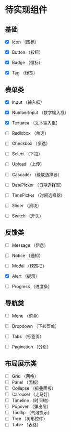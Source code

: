 # 待实现组件

## 基础
- [x] Icon         （图标）
- [x] Button       （按钮）
- [x] Badge        （徽标）
- [x] Tag          （标签）


## 表单类
- [x] Input        （输入框）
- [x] NumberInput  （数字输入框）
- [x] Textarea     （文本输入框）
- [ ] Radiobox     （单选）
- [ ] Checkbox     （多选）
- [ ] Select       （下拉）
- [ ] Upload       （上传）
- [ ] Cascader     （级联选择器）
- [ ] DatePicker   （日期选择器）
- [ ] TimePicker   （时间选择器）
- [ ] Slider       （滑块）
- [ ] Switch       （开关）


## 反馈类
- [ ] Message      （信息）
- [ ] Notice       （通知）
- [ ] Modal        （模态框）
- [x] Alert        （提示）
- [ ] Progress     （进度条）


## 导航类
- [ ] Menu         （菜单）
- [ ] Dropdown     （下拉菜单）
- [ ] Tabs         （标签页）
- [ ] Pagination   （分页）


## 布局展示类
- [ ] Grid         （网格）
- [ ] Panel        （面板）
- [ ] Collapse     （折叠面板）
- [ ] Carousel     （走马灯）
- [ ] Timeline     （时间轴）
- [ ] Popover      （弹出层）
- [ ] Tooltip      （气泡提示）
- [ ] Tree         （树形控件）
- [ ] Table        （表格）
